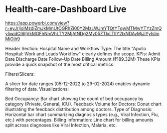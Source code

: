 # Health-care-Dashboard Live
https://app.powerbi.com/view?r=eyJrIjoiMzdiZmJkMmUtOGRhZi00Y2MzLWJmYTQtYTgwMTMwYTYzZmQyIiwidCI6IjVkMGFhNmVhLTY2MjAtNDg2My05ZTIxLTllY2IxNDAyMjJiYyIsImMiOjh9


Header Section:
Hospital Name and Workflow Type: The title "Apollo Hospital: Work and Leads Workflow" clearly defines the scope.
KPIs:
Admit Date
Discharge Date
Follow-Up Date
Billing Amount (₹189.32M)
These KPIs provide a quick snapshot of the most critical metrics.

Filters/Slicers:

A slicer for date ranges (05-12-2022 to 29-02-2024) enables dynamic filtering of data.
Visualizations:

Bed Occupancy:
Bar chart showing the count of bed occupancy by category (Private, General, ICU).
Feedback Volume for Doctors:
Donut chart illustrating the feedback distribution among doctors.
Type of Diagnosis:
Horizontal bar chart summarizing diagnosis types (e.g., Viral Infection, Flu, etc.) with percentages.
Billing Information:
Line chart for billing amounts split across diagnoses like Viral Infection, Malaria, etc.
